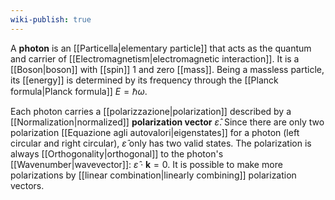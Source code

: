 ```yaml
---
wiki-publish: true
---
```

A **photon** is an [[Particella|elementary particle]] that acts as the quantum and carrier of [[Electromagnetism|electromagnetic interaction]]. It is a [[Boson|boson]] with [[spin]] 1 and zero [[mass]]. Being a massless particle, its [[energy]] is determined by its frequency through the [[Planck formula|Planck formula]] $E=\hbar \omega$.

 Each photon carries a [[polarizzazione|polarization]] described by a [[Normalization|normalized]] **polarization vector** $\hat{\varepsilon}$. Since there are only two polarization [[Equazione agli autovalori|eigenstates]] for a photon (left circular and right circular), $\hat{\varepsilon}$ only has two valid states. The polarization is always [[Orthogonality|orthogonal]] to the photon's [[Wavenumber|wavevector]]: $\hat{\varepsilon}\cdot \mathbf{k}=0$. It is possible to make more polarizations by [[linear combination|linearly combining]] polarization vectors.